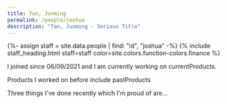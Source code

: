 ```yaml
---
title: Tan, Junming
permalink: /people/joshua
description: "Tan, Junming - Serious Title"
---
```


{%- assign staff = site.data.people | find: "id", "joshua" -%}
{% include staff_heading.html staff=staff color=site.colors.function-colors.finance %}

<p>I joined since 06/09/2021 and I am currently working on currentProducts.</p>

<p>Products I worked on before include pastProducts</p>

<p>Three things I've done recently which I'm proud of are...</p>

